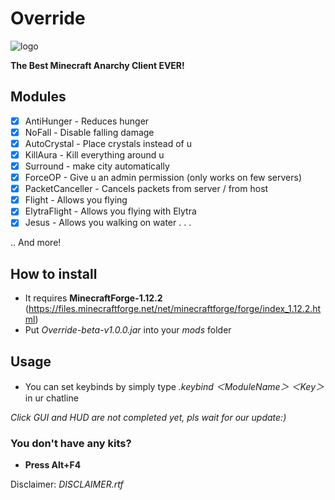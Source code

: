 # Override
![logo](https://user-images.githubusercontent.com/86970032/124563188-c9537b80-de7a-11eb-8759-1438cc01cae7.png)

**The Best Minecraft Anarchy Client EVER!**

## Modules
- [x] AntiHunger - Reduces hunger
- [x] NoFall - Disable falling damage
- [x] AutoCrystal - Place crystals instead of u
- [x] KillAura - Kill everything around u
- [x] Surround - make city automatically
- [x] ForceOP - Give u an admin permission (only works on few servers)
- [x] PacketCanceller - Cancels packets from server / from host
- [x] Flight - Allows you flying
- [x] ElytraFlight - Allows you flying with Elytra
- [x] Jesus - Allows you walking on water
.
.
.

.. And more!

## How to install

* It requires **MinecraftForge-1.12.2** (https://files.minecraftforge.net/net/minecraftforge/forge/index_1.12.2.html) 
* Put  *Override-beta-v1.0.0.jar*  into your  *mods*  folder

## Usage

* You can set keybinds by simply type  *.keybind ＜ModuleName＞ ＜Key＞*  in ur chatline

*Click GUI and HUD are not completed yet, pls wait for our update:)*

### You don't have any kits?
* **Press Alt+F4**





Disclaimer: *DISCLAIMER.rtf*
